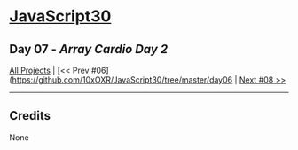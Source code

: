 # [JavaScript30](https://javascript30.com/)

## **Day 07** - *Array Cardio Day 2*


[All Projects](https://github.com/10xOXR/JavaScript30/blob/master/README.md) | [<< Prev #06](https://github.com/10xOXR/JavaScript30/tree/master/day06 | [Next #08 >>]()

---

## Credits

None